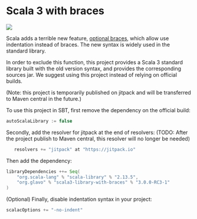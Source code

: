 # Scala 3 with braces

[![](https://jitpack.io/v/org.glavo/scala3-library-with-braces.svg)](https://jitpack.io/#org.glavo/scala3-library-with-braces)

Scala adds a terrible new feature, [optional braces](https://dotty.epfl.ch/docs/reference/other-new-features/indentation.html),
which allow use indentation instead of braces. The new syntax is widely used in the standard library.

In order to exclude this function, this project provides a Scala 3 standard library built with the old version syntax,
and provides the corresponding sources jar. We suggest using this project instead of relying on official builds.

(Note: this project is temporarily published on jitpack and will be transferred to Maven central in the future.)

To use this project in SBT, first remove the dependency on the official build:

```sbt
autoScalaLibrary := false
```

Secondly, add the resolver for jitpack at the end of resolvers:
(TODO: After the project publish to Maven central, this resolver will no longer be needed)

```sbt
   resolvers += "jitpack" at "https://jitpack.io"
```

Then add the dependency:

```sbt
libraryDependencies ++= Seq(
    "org.scala-lang" % "scala-library" % "2.13.5",
    "org.glavo" % "scala3-library-with-braces" % "3.0.0-RC3-1"
)
```

(Optional) Finally, disable indentation syntax in your project:
```sbt
scalacOptions += "-no-indent"
```
